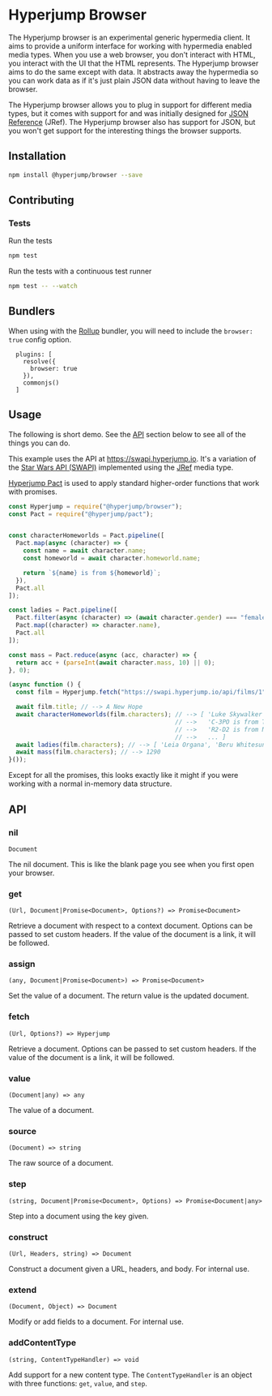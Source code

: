 # Hyperjump Browser

The Hyperjump browser is an experimental generic hypermedia client. It aims to
provide a uniform interface for working with hypermedia enabled media types.
When you use a web browser, you don't interact with HTML, you interact with the
UI that the HTML represents. The Hyperjump browser aims to do the same except
with data. It abstracts away the hypermedia so you can work data as if it's just
plain JSON data without having to leave the browser.

The Hyperjump browser allows you to plug in support for different media types,
but it comes with support for and was initially designed for [JSON Reference][jref]
(JRef). The Hyperjump browser also has support for JSON, but you won't get
support for the interesting things the browser supports.

## Installation

```bash
npm install @hyperjump/browser --save
```

## Contributing

### Tests

Run the tests

```bash
npm test
```

Run the tests with a continuous test runner

```bash
npm test -- --watch
```

## Bundlers

When using with the [Rollup][rollup] bundler, you will need to include the
`browser: true` config option.

```
  plugins: [
    resolve({
      browser: true
    }),
    commonjs()
  ]
```

## Usage

The following is short demo. See the [API](#api) section below to see all of the
things you can do.

This example uses the API at https://swapi.hyperjump.io. It's a variation of the
[Star Wars API (SWAPI)](https://www.swapi.co) implemented using the [JRef][jref]
media type.

[Hyperjump Pact][pact] is used to apply standard higher-order functions that
work with promises.

```javascript
const Hyperjump = require("@hyperjump/browser");
const Pact = require("@hyperjump/pact");


const characterHomeworlds = Pact.pipeline([
  Pact.map(async (character) => {
    const name = await character.name;
    const homeworld = await character.homeworld.name;

    return `${name} is from ${homeworld}`;
  }),
  Pact.all
]);

const ladies = Pact.pipeline([
  Pact.filter(async (character) => (await character.gender) === "female"),
  Pact.map((character) => character.name),
  Pact.all
]);

const mass = Pact.reduce(async (acc, character) => {
  return acc + (parseInt(await character.mass, 10) || 0);
}, 0);

(async function () {
  const film = Hyperjump.fetch("https://swapi.hyperjump.io/api/films/1");

  await film.title; // --> A New Hope
  await characterHomeworlds(film.characters); // --> [ 'Luke Skywalker is from Tatooine',
                                              // -->   'C-3PO is from Tatooine',
                                              // -->   'R2-D2 is from Naboo',
                                              // -->   ... ]
  await ladies(film.characters); // --> [ 'Leia Organa', 'Beru Whitesun lars' ]
  await mass(film.characters); // --> 1290
}());
```

Except for all the promises, this looks exactly like it might if you were
working with a normal in-memory data structure.

## API

### nil
`Document`

The nil document. This is like the blank page you see when you first open your
browser.

### get
`(Url, Document|Promise<Document>, Options?) => Promise<Document>`

Retrieve a document with respect to a context document. Options can be passed to
set custom headers. If the value of the document is a link, it will be followed.

### assign
`(any, Document|Promise<Document>) => Promise<Document>`

Set the value of a document. The return value is the updated document.

### fetch
`(Url, Options?) => Hyperjump`

Retrieve a document. Options can be passed to set custom headers. If the value
of the document is a link, it will be followed.

### value
`(Document|any) => any`

The value of a document.

### source
`(Document) => string`

The raw source of a document.

### step
`(string, Document|Promise<Document>, Options) => Promise<Document|any>`

Step into a document using the key given.

### construct
`(Url, Headers, string) => Document`

Construct a document given a URL, headers, and body. For internal use.

### extend
`(Document, Object) => Document`

Modify or add fields to a document. For internal use.

### addContentType
`(string, ContentTypeHandler) => void`

Add support for a new content type. The `ContentTypeHandler` is an object with
three functions: `get`, `value`, and `step`.

[jref]: https://github.com/hyperjump-io/browser/blob/master/lib/json-reference/README.md
[pact]: https://github.com/hyperjump-io/hyperjump-pact
[rollup]: https://rollupjs.org
